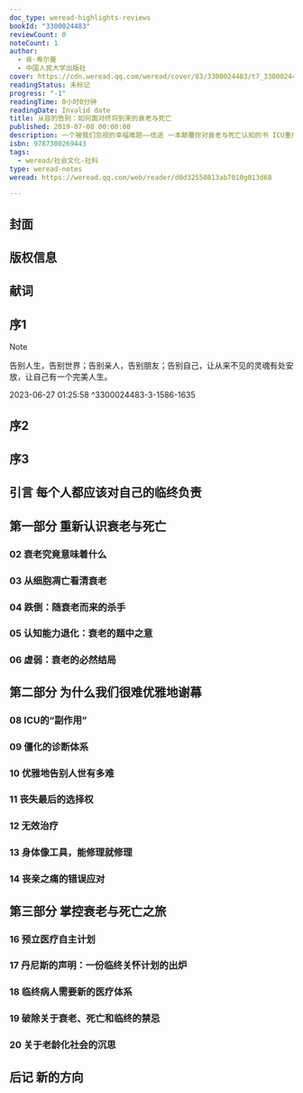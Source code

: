 ```yaml
---
doc_type: weread-highlights-reviews
bookId: "3300024483"
reviewCount: 0
noteCount: 1
author:
  - 肯·希尔曼
  - 中国人民大学出版社
cover: https://cdn.weread.qq.com/weread/cover/83/3300024483/t7_3300024483.jpg
readingStatus: 未标记
progress: "-1"
readingTime: 0小时0分钟
readingDate: Invalid date
title: 从容的告别：如何面对终将到来的衰老与死亡
published: 2019-07-08 00:00:00
description: 一个被我们忽视的幸福难题——优逝 一本颠覆你对衰老与死亡认知的书 ICU重症监护专家关于衰老与临终选择的理性思考 王一方、刘端祺、郎永淳等知名人士 慈怀读书会陈晓峰  鼎力推荐 在中国，每年至少有成百上千例濒死抢救案例，人们一生75%的医疗费用都花在了最后的无效治疗上，有时甚至会为延续亲人几天的生命而倾家荡产。作为幸福指数的核心指标之一，中国的死亡质量却在世界排名极低。 之所以会形成这种局面，一方面是因为医生认为自己的职责就是救死扶伤，治疗病人，永不放弃，放弃就意味着失败；另一方面是因为家属背负了巨大的情感压力，觉得即使倾家荡产，也不可轻易放弃亲人，放弃就意味着不爱、不孝。而此时，病人自身已经丧失了决策能力。结果就是，人们的死亡已经被过度医疗化了，这不仅给当事人及其亲属带来了折磨，还导致了医疗资源的过度消耗。 要改变这一状况，我们就需要对自己的临终负责，清楚地思考如何面对不可逆转的衰老与死亡，如何告别人世，补上人生重要的一课。 当然，要改变这一点，除了个人，还需要我们的社会以及医疗系统共同努力。
isbn: 9787300269443
tags:
  - weread/社会文化-社科
type: weread-notes
weread: https://weread.qq.com/web/reader/d0d32550813ab7010g013d68

---
```



## 封面

## 版权信息

## 献词

## 序1

> [!NOTE] 
> 告别人生，告别世界；告别亲人，告别朋友；告别自己，让从来不见的灵魂有处安放，让自己有一个完美人生。
> 
> 2023-06-27 01:25:58 ^3300024483-3-1586-1635

## 序2

## 序3

## 引言 每个人都应该对自己的临终负责

## 第一部分 重新认识衰老与死亡

### 02 衰老究竟意味着什么

### 03 从细胞凋亡看清衰老

### 04 跌倒：随衰老而来的杀手

### 05 认知能力退化：衰老的题中之意

### 06 虚弱：衰老的必然结局

## 第二部分 为什么我们很难优雅地谢幕

### 08 ICU的“副作用”

### 09 僵化的诊断体系

### 10 优雅地告别人世有多难

### 11 丧失最后的选择权

### 12 无效治疗

### 13 身体像工具，能修理就修理

### 14 丧亲之痛的错误应对

## 第三部分 掌控衰老与死亡之旅

### 16 预立医疗自主计划

### 17 丹尼斯的声明：一份临终关怀计划的出炉

### 18 临终病人需要新的医疗体系

### 19 破除关于衰老、死亡和临终的禁忌

### 20 关于老龄化社会的沉思

## 后记 新的方向

